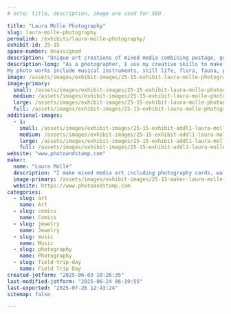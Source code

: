 ```yaml
---
# note: title, description, image are used for SEO

title: "Laura Molle Photography"
slug: laura-molle-photography
permalink: /exhibits/laura-molle-photography/
exhibit-id: 25-15
space-number: Unassigned
description: "Unique art creations of mixed media combining postage, guitar picks, jewelry and more with my photos"
description-long: "As a photographer, I use my creative skills to make mixed media art including photo cards and wall art suitable for framing or gifting.  I also make jewelry, enhance musical instruments, keychains, bookmarks and other unique items all using postage stamps, guitar picks and I turn many everyday objects into art.
My photo works include musical instruments, still life, flora, fauna, people and places."
image: /assets/images/exhibit-images/25-15-exhibit-laura-molle-photography-double-neck-website-signed-large.jpg
image-primary: 
  small: /assets/images/exhibit-images/25-15-exhibit-laura-molle-photography-double-neck-website-signed-small.jpg
  medium: /assets/images/exhibit-images/25-15-exhibit-laura-molle-photography-double-neck-website-signed-medium.jpg
  large: /assets/images/exhibit-images/25-15-exhibit-laura-molle-photography-double-neck-website-signed-large.jpg
  full: /assets/images/exhibit-images/25-15-exhibit-laura-molle-photography-double-neck-website-signed-full.jpg
additional-images: 
  - 1:
    small: /assets/images/exhibit-images/25-15-exhibit-addl1-laura-molle-photography-butterfly-white-stripe-website-small.jpg
    medium: /assets/images/exhibit-images/25-15-exhibit-addl1-laura-molle-photography-butterfly-white-stripe-website-medium.jpg
    large: /assets/images/exhibit-images/25-15-exhibit-addl1-laura-molle-photography-butterfly-white-stripe-website-large.jpg
    full: /assets/images/exhibit-images/25-15-exhibit-addl1-laura-molle-photography-butterfly-white-stripe-website-full.jpg
website: "www.photoandstamp.com"
maker: 
  name: "Laura Mollé"
  description: "I make mixed media art including photography cards, wall art, jewelry, musical instruments, keychains and other unique items all using postage stamps, guitar picks and I create many other interesting objects into art."
  image-primary: /assets/images/exhibit-images/25-15-maker-laura-molle-photography-laura-usbuscard2-logo3-medium.jpg
  website: https://www.photoandstamp.com
categories: 
  - slug: art
    name: Art
  - slug: comics
    name: Comics
  - slug: jewelry
    name: Jewelry
  - slug: music
    name: Music
  - slug: photography
    name: Photography
  - slug: field-trip-day
    name: Field Trip Day
created-jotform: "2025-06-03 10:26:35"
last-modified-jotform: "2025-06-24 06:19:55"
last-exported: "2025-07-26 12:43:24"
sitemap: false

---
```

